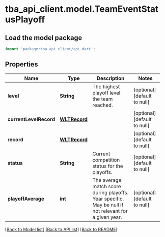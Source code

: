 # tba_api_client.model.TeamEventStatusPlayoff

## Load the model package

```dart
import 'package:tba_api_client/api.dart';
```

## Properties

| Name                   | Type                          | Description                                                                                           | Notes                       |
| ---------------------- | ----------------------------- | ----------------------------------------------------------------------------------------------------- | --------------------------- |
| **level**              | **String**                    | The highest playoff level the team reached.                                                           | [optional][default to null] |
| **currentLevelRecord** | [**WLTRecord**](WLTRecord.md) |                                                                                                       | [optional][default to null] |
| **record**             | [**WLTRecord**](WLTRecord.md) |                                                                                                       | [optional][default to null] |
| **status**             | **String**                    | Current competition status for the playoffs.                                                          | [optional][default to null] |
| **playoffAverage**     | **int**                       | The average match score during playoffs. Year specific. May be null if not relevant for a given year. | [optional][default to null] |

[[Back to Model list]](../README.md#documentation-for-models) [[Back to API list]](../README.md#documentation-for-api-endpoints) [[Back to README]](../README.md)
